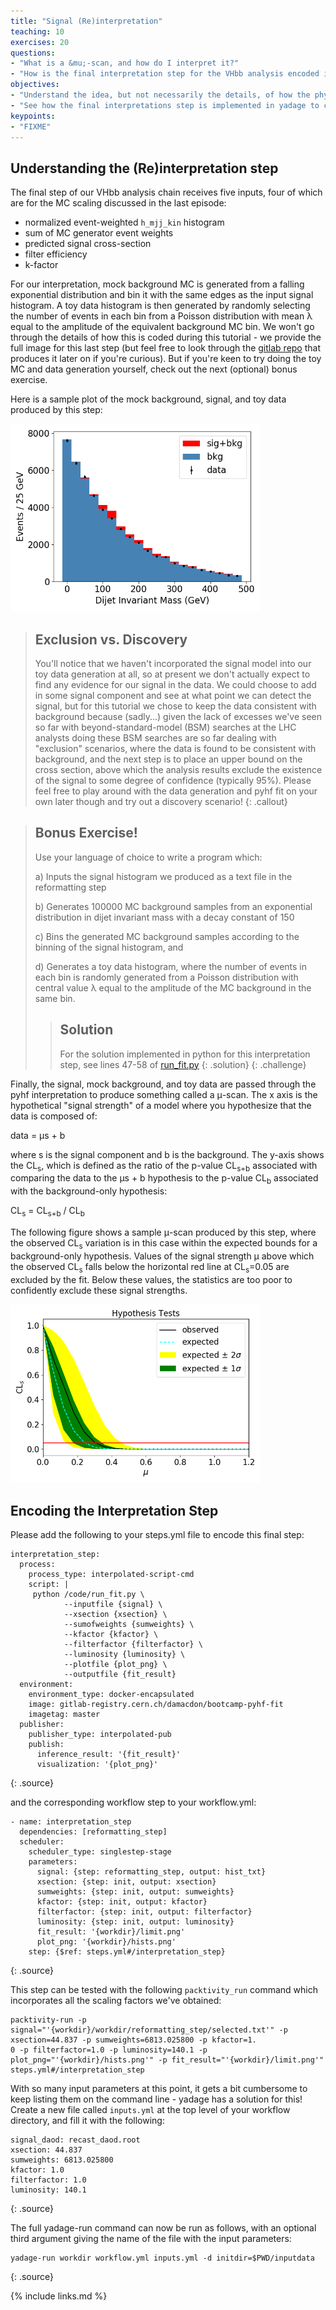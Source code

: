 ```yaml
---
title: "Signal (Re)interpretation"
teaching: 10
exercises: 20
questions:
- "What is a &mu;-scan, and how do I interpret it?"
- "How is the final interpretation step for the VHbb analysis encoded in yadage?"
objectives:
- "Understand the idea, but not necessarily the details, of how the physics interpretation of the VHbb signal is implemented."
- "See how the final interpretations step is implemented in yadage to complete our RECAST framework."
keypoints:
- "FIXME"
---
```



## Understanding the (Re)interpretation step

The final step of our VHbb analysis chain receives five inputs, four of which are for the MC scaling discussed in the last episode:

* normalized event-weighted `h_mjj_kin` histogram
* sum of MC generator event weights
* predicted signal cross-section
* filter efficiency
* k-factor

For our interpretation, mock background MC is generated from a falling exponential distribution and bin it with the same edges as the input signal histogram. A toy data histogram is then generated by randomly selecting the number of events in each bin from a Poisson distribution with mean &lambda; equal to the amplitude of the equivalent background MC bin.  We won't go through the details of how this is coded during this tutorial - we provide the full image for this last step (but feel free to look through the [gitlab repo](https://gitlab.cern.ch/damacdon/bootcamp-pyhf-fit) that produces it later on if you're curious). But if you're keen to try doing the toy MC and data generation yourself, check out the next (optional) bonus exercise. 


Here is a sample plot of the mock background, signal, and toy data produced by this step:

<img src="../fig/hists.png" alt="Histograms" style="width:400px"> 

> ## Exclusion vs. Discovery
> You'll notice that we haven't incorporated the signal model into our toy data generation at all, so at present we don't actually expect to find any evidence for our signal in the data. We could choose to add in some signal component and see at what point we can detect the signal, but for this tutorial we chose to keep the data consistent with background because (sadly...) given the lack of excesses we've seen so far with beyond-standard-model (BSM) searches at the LHC analysts doing these BSM searches are so far dealing with "exclusion" scenarios, where the data is found to be consistent with background, and the next step is to place an upper bound on the cross section, above which the analysis results exclude the existence of the signal to some degree of confidence (typically 95%). Please feel free to play around with the data generation and pyhf fit on your own later though and try out a discovery scenario!
{: .callout}

> ## Bonus Exercise!
> Use your language of choice to write a program which:
> 
>   a) Inputs the signal histogram we produced as a text file in the reformatting step
> 
>   b) Generates 100000 MC background samples from an exponential distribution in dijet invariant mass with a decay constant of 150
> 
>   c) Bins the generated MC background samples according to the binning of the signal histogram, and 
> 
>   d) Generates a toy data histogram, where the number of events in each bin is randomly generated from a Poisson distribution with central value &lambda; equal to the amplitude of the MC background in the same bin.
> > ## Solution
> > For the solution implemented in python for this interpretation step, see lines 47-58 of [run_fit.py](https://gitlab.cern.ch/damacdon/bootcamp-pyhf-fit/blob/master/run_fit.py)
> {: .solution}
{: .challenge}

Finally, the signal, mock background, and toy data are passed through the pyhf interpretation to produce something called a &mu;-scan. The x axis is the hypothetical "signal strength" of a model where you hypothesize that the data is composed of:

data = &mu;s + b

where s is the signal component and b is the background. The y-axis shows the CL<sub>s</sub>, which is defined as the ratio of the p-value CL<sub>s+b</sub> associated with comparing the data to the &mu;s + b hypothesis to the p-value CL<sub>b</sub> associated with the background-only hypothesis:

CL<sub>s</sub> = CL<sub>s+b</sub> / CL<sub>b</sub>

The following figure shows a sample &mu;-scan produced by this step, where the observed CL<sub>s</sub> variation is in this case within the expected bounds for a background-only hypothesis. Values of the signal strength &mu; above which the observed CL<sub>s</sub> falls below the horizontal red line at CL<sub>s</sub>=0.05 are excluded by the fit. Below these values, the statistics  are too poor to confidently exclude these signal strengths.

<img src="../fig/limit.png" alt="Histograms" style="width:400px"> 

## Encoding the Interpretation Step

Please add the following to your steps.yml file to encode this final step:

~~~
interpretation_step:
  process:
    process_type: interpolated-script-cmd
    script: |
     python /code/run_fit.py \
            --inputfile {signal} \
            --xsection {xsection} \
            --sumofweights {sumweights} \
            --kfactor {kfactor} \
            --filterfactor {filterfactor} \
            --luminosity {luminosity} \
            --plotfile {plot_png} \
            --outputfile {fit_result}
  environment:
    environment_type: docker-encapsulated
    image: gitlab-registry.cern.ch/damacdon/bootcamp-pyhf-fit
    imagetag: master
  publisher:
    publisher_type: interpolated-pub
    publish:
      inference_result: '{fit_result}'
      visualization: '{plot_png}'
~~~
{: .source}

and the corresponding workflow step to your workflow.yml:

~~~
- name: interpretation_step
  dependencies: [reformatting_step]
  scheduler:
    scheduler_type: singlestep-stage
    parameters:
      signal: {step: reformatting_step, output: hist_txt}
      xsection: {step: init, output: xsection}
      sumweights: {step: init, output: sumweights}
      kfactor: {step: init, output: kfactor}
      filterfactor: {step: init, output: filterfactor}
      luminosity: {step: init, output: luminosity}
      fit_result: '{workdir}/limit.png'
      plot_png: '{workdir}/hists.png'
    step: {$ref: steps.yml#/interpretation_step}
~~~
{: .source}

This step can be tested with the following `packtivity_run` command which incorporates all the scaling factors we've obtained:

~~~
packtivity-run -p signal="'{workdir}/workdir/reformatting_step/selected.txt'" -p xsection=44.837 -p sumweights=6813.025800 -p kfactor=1.
0 -p filterfactor=1.0 -p luminosity=140.1 -p plot_png="'{workdir}/hists.png'" -p fit_result="'{workdir}/limit.png'" steps.yml#/interpretation_step
~~~

With so many input parameters at this point, it gets a bit cumbersome to keep listing them on the command line - yadage has a solution for this! Create a new file called `inputs.yml` at the top level of your workflow directory, and fill it with the following:

~~~
signal_daod: recast_daod.root
xsection: 44.837
sumweights: 6813.025800
kfactor: 1.0
filterfactor: 1.0
luminosity: 140.1
~~~
{: .source}

The full yadage-run command can now be run as follows, with an optional third argument giving the name of the file with the input parameters:

~~~
yadage-run workdir workflow.yml inputs.yml -d initdir=$PWD/inputdata
~~~
{: .source}

{% include links.md %}

